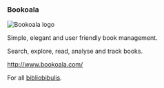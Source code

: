 ### Bookoala
![Bookoala logo](https://res.cloudinary.com/teepublic/image/private/s--EZXGDLQY--/t_Resized%20Artwork/c_fit,g_north_west,h_954,w_954/co_000000,e_outline:48/co_000000,e_outline:inner_fill:48/co_ffffff,e_outline:48/co_ffffff,e_outline:inner_fill:48/co_bbbbbb,e_outline:3:1000/c_mpad,g_center,h_1260,w_1260/b_rgb:eeeeee/c_limit,f_jpg,h_630,q_90,w_630/v1524328261/production/designs/2614767_0.jpg)

Simple, elegant and user friendly book management.

Search, explore, read, analyse and track books.

http://www.bookoala.com/

For all [bibliobibulis](https://en.wiktionary.org/wiki/bibliobibuli).
